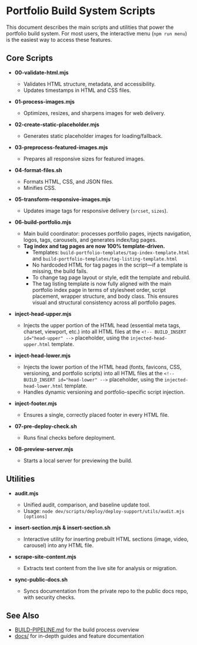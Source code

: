 # Portfolio Build System Scripts

This document describes the main scripts and utilities that power the portfolio build system. For most users, the interactive menu (`npm run menu`) is the easiest way to access these features.

## Core Scripts

- **00-validate-html.mjs**
  - Validates HTML structure, metadata, and accessibility.
  - Updates timestamps in HTML and CSS files.

- **01-process-images.mjs**
  - Optimizes, resizes, and sharpens images for web delivery.

- **02-create-static-placeholder.mjs**
  - Generates static placeholder images for loading/fallback.

- **03-preprocess-featured-images.mjs**
  - Prepares all responsive sizes for featured images.

- **04-format-files.sh**
  - Formats HTML, CSS, and JSON files.
  - Minifies CSS.

- **05-transform-responsive-images.mjs**
  - Updates image tags for responsive delivery (`srcset`, `sizes`).

- **06-build-portfolio.mjs**
  - Main build coordinator: processes portfolio pages, injects navigation, logos, tags, carousels, and generates index/tag pages.
  - **Tag index and tag pages are now 100% template-driven.**
    - Templates: `build-portfolio-templates/tag-index-template.html` and `build-portfolio-templates/tag-listing-template.html`
    - No hardcoded HTML for tag pages in the script—if a template is missing, the build fails.
    - To change tag page layout or style, edit the template and rebuild.
    - The tag listing template is now fully aligned with the main portfolio index page in terms of stylesheet order, script placement, wrapper structure, and body class. This ensures visual and structural consistency across all portfolio pages.

- **inject-head-upper.mjs**
  - Injects the upper portion of the HTML head (essential meta tags, charset, viewport, etc.) into all HTML files at the `<!-- BUILD_INSERT id="head-upper" -->` placeholder, using the `injected-head-upper.html` template.

- **inject-head-lower.mjs**
  - Injects the lower portion of the HTML head (fonts, favicons, CSS, versioning, and portfolio scripts) into all HTML files at the `<!-- BUILD_INSERT id="head-lower" -->` placeholder, using the `injected-head-lower.html` template.
  - Handles dynamic versioning and portfolio-specific script injection.

- **inject-footer.mjs**
  - Ensures a single, correctly placed footer in every HTML file.

- **07-pre-deploy-check.sh**
  - Runs final checks before deployment.

- **08-preview-server.mjs**
  - Starts a local server for previewing the build.

## Utilities

- **audit.mjs**
  - Unified audit, comparison, and baseline update tool.
  - Usage: `node dev/scripts/deploy/deploy-support/utils/audit.mjs [options]`

- **insert-section.mjs & insert-section.sh**
  - Interactive utility for inserting prebuilt HTML sections (image, video, carousel) into any HTML file.

- **scrape-site-content.mjs**
  - Extracts text content from the live site for analysis or migration.

- **sync-public-docs.sh**
  - Syncs documentation from the private repo to the public docs repo, with security checks.

## See Also
- [BUILD-PIPELINE.md](BUILD-PIPELINE.md) for the build process overview
- [docs/](docs/) for in-depth guides and feature documentation

